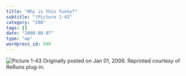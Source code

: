 ```yaml
---
title: "Why is this funny?"
subtitle: "!Picture 1-43"
category: "298"
tags: []
date: "2008-08-07"
type: "wp"
wordpress_id: 999
---
```

![Picture 1-43](https://i0.wp.com/s3.media.squarespace.com/production/1075723/12829350/weblogs/weblog/images/Picture%25201-43.png?resize=584%2C79)
Originally posted on Jan 01, 2006. Reprinted courtesy of ReRuns plug-in.